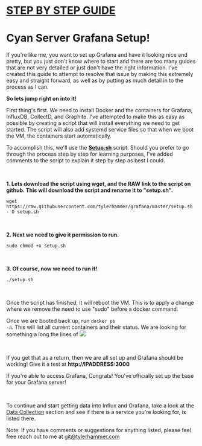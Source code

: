 # [STEP BY STEP GUIDE](https://cyanserver.com/grafana-the-absolute-beginners-guide/)

# Cyan Server Grafana Setup!

If you're like me, you want to set up Grafana and have it looking nice and pretty, but you just don't know where to start and there are too many guides that are not very detailed or just don't have the right information. I've created this guide to attempt to resolve that issue by making this extremely easy and straight forward, as well as by putting as much detail in to the process as I can. 

**So lets jump right on into it!**

First thing's first. We need to install Docker and the containers for Grafana, InfluxDB, CollectD, and Graphite. I've attempted to make this as easy as possible by creating a script that will install everything we need to get started. The script will also add systemd service files so that when we boot the VM, the containers start automatically. 

To accomplish this, we'll use the <html><strong><a href="https://github.com/tylerhammer/grafana/blob/master/setup.sh">Setup.sh</a></strong></html> script. Should you prefer to go through the process step by step for learning purposes, I've added comments to the script to explain it step by step as best I could. 

<html></br></html>

**1. Lets download the script using wget, and the RAW link to the script on github. This will download the script and rename it to "setup.sh".**
```
wget https://raw.githubusercontent.com/tylerhammer/grafana/master/setup.sh - O setup.sh
```

<html></br></html>

**2. Next we need to give it permission to run.**
```
sudo chmod +x setup.sh
```

<html></br></html>

**3. Of course, now we need to run it!**
```
./setup.sh
```

<html></br></html>

Once the script has finished, it will reboot the VM. This is to apply a change where we remove the need to use "sudo" before a docker command. 

Once we are booted back up, run <html><code>docker ps -a</code></html>. This will list all current containers and their status. We are looking for something a long the lines of ![](http://i.imgur.com/s7tKUf9.png)

<html></br></html>

If you get that as a return, then we are all set up and Grafana should be working! Give it a test at <html><strong>http://IPADDRESS:3000</strong></html>

If you're able to access Grafana, Congrats! You've officially set up the base for your Grafana server!

<html></br></html>

To continue and start getting data into Influx and Grafana, take a look at the [Data Collection](https://github.com/tylerhammer/grafana/tree/master/Data%20Collection) section and see if there is a service you're looking for, is listed there. 

Note: If you have comments or suggestions for anything listed, please feel free reach out to me at git@tylerhammer.com
